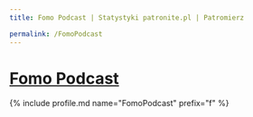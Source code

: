 ```yaml
---
title: Fomo Podcast | Statystyki patronite.pl | Patromierz

permalink: /FomoPodcast
---
```


# [Fomo Podcast](https://patronite.pl/FomoPodcast)

{% include profile.md name="FomoPodcast" prefix="f" %}
